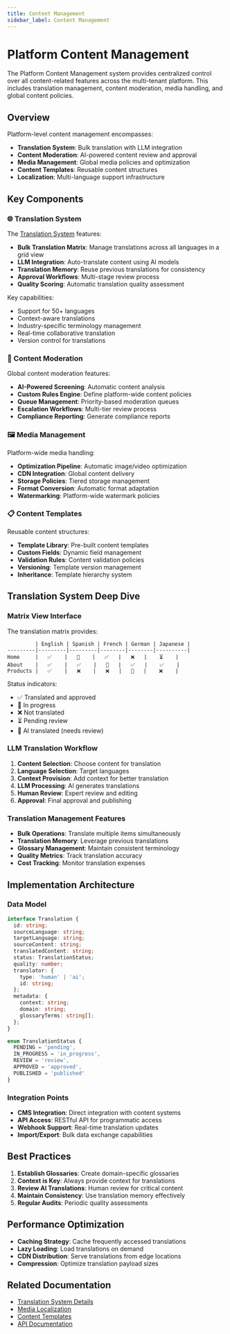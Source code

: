 ```yaml
---
title: Content Management
sidebar_label: Content Management
---
```


# Platform Content Management

The Platform Content Management system provides centralized control over all content-related features across the multi-tenant platform. This includes translation management, content moderation, media handling, and global content policies.

## Overview

Platform-level content management encompasses:

- **Translation System**: Bulk translation with LLM integration
- **Content Moderation**: AI-powered content review and approval
- **Media Management**: Global media policies and optimization
- **Content Templates**: Reusable content structures
- **Localization**: Multi-language support infrastructure

## Key Components

### 🌐 Translation System

The [Translation System](./translation-system) features:

- **Bulk Translation Matrix**: Manage translations across all languages in a grid view
- **LLM Integration**: Auto-translate content using AI models
- **Translation Memory**: Reuse previous translations for consistency
- **Approval Workflows**: Multi-stage review process
- **Quality Scoring**: Automatic translation quality assessment

Key capabilities:
- Support for 50+ languages
- Context-aware translations
- Industry-specific terminology management
- Real-time collaborative translation
- Version control for translations

### 📝 Content Moderation

Global content moderation features:

- **AI-Powered Screening**: Automatic content analysis
- **Custom Rules Engine**: Define platform-wide content policies
- **Queue Management**: Priority-based moderation queues
- **Escalation Workflows**: Multi-tier review process
- **Compliance Reporting**: Generate compliance reports

### 🖼️ Media Management

Platform-wide media handling:

- **Optimization Pipeline**: Automatic image/video optimization
- **CDN Integration**: Global content delivery
- **Storage Policies**: Tiered storage management
- **Format Conversion**: Automatic format adaptation
- **Watermarking**: Platform-wide watermark policies

### 📋 Content Templates

Reusable content structures:

- **Template Library**: Pre-built content templates
- **Custom Fields**: Dynamic field management
- **Validation Rules**: Content validation policies
- **Versioning**: Template version management
- **Inheritance**: Template hierarchy system

## Translation System Deep Dive

### Matrix View Interface

The translation matrix provides:

```
         | English | Spanish | French | German | Japanese |
---------|---------|---------|--------|--------|----------|
Home     |   ✅    |   🔄    |   ✅   |   ❌   |    ⏳    |
About    |   ✅    |   ✅    |   🔄   |   ✅   |    ✅    |
Products |   ✅    |   ❌    |   ❌   |   🔄   |    ❌    |
```

Status indicators:
- ✅ Translated and approved
- 🔄 In progress
- ❌ Not translated
- ⏳ Pending review
- 🤖 AI translated (needs review)

### LLM Translation Workflow

1. **Content Selection**: Choose content for translation
2. **Language Selection**: Target languages
3. **Context Provision**: Add context for better translation
4. **LLM Processing**: AI generates translations
5. **Human Review**: Expert review and editing
6. **Approval**: Final approval and publishing

### Translation Management Features

- **Bulk Operations**: Translate multiple items simultaneously
- **Translation Memory**: Leverage previous translations
- **Glossary Management**: Maintain consistent terminology
- **Quality Metrics**: Track translation accuracy
- **Cost Tracking**: Monitor translation expenses

## Implementation Architecture

### Data Model

```typescript
interface Translation {
  id: string;
  sourceLanguage: string;
  targetLanguage: string;
  sourceContent: string;
  translatedContent: string;
  status: TranslationStatus;
  quality: number;
  translator: {
    type: 'human' | 'ai';
    id: string;
  };
  metadata: {
    context: string;
    domain: string;
    glossaryTerms: string[];
  };
}

enum TranslationStatus {
  PENDING = 'pending',
  IN_PROGRESS = 'in_progress',
  REVIEW = 'review',
  APPROVED = 'approved',
  PUBLISHED = 'published'
}
```

### Integration Points

- **CMS Integration**: Direct integration with content systems
- **API Access**: RESTful API for programmatic access
- **Webhook Support**: Real-time translation updates
- **Import/Export**: Bulk data exchange capabilities

## Best Practices

1. **Establish Glossaries**: Create domain-specific glossaries
2. **Context is Key**: Always provide context for translations
3. **Review AI Translations**: Human review for critical content
4. **Maintain Consistency**: Use translation memory effectively
5. **Regular Audits**: Periodic quality assessments

## Performance Optimization

- **Caching Strategy**: Cache frequently accessed translations
- **Lazy Loading**: Load translations on demand
- **CDN Distribution**: Serve translations from edge locations
- **Compression**: Optimize translation payload sizes

## Related Documentation

- [Translation System Details](./translation-system)
- [Media Localization](/platform/media/localization)
- [Content Templates](/platform/templates)
- [API Documentation](/api/platform/translations)